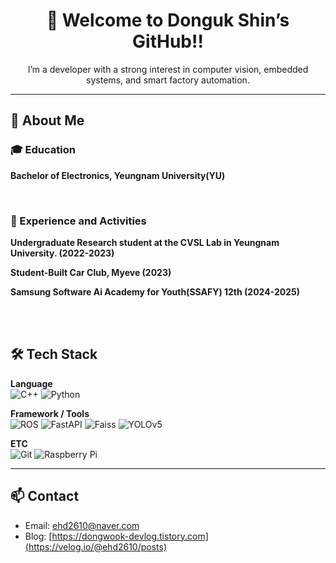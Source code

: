 <h1 align="center">👋 Welcome to Donguk Shin’s GitHub!!</h1>
<p align="center">I’m a developer with a strong interest in computer vision, embedded systems, and smart factory automation.</p>

---

## 👀 About Me

### 🎓 Education 
**Bachelor of Electronics, Yeungnam University(YU)**

<br>

### 🚀 Experience and Activities 
**Undergraduate Research student at the CVSL Lab in Yeungnam University. (2022-2023)**

**Student-Built Car Club, Myeve (2023)**

**Samsung Software Ai Academy for Youth(SSAFY) 12th (2024-2025)**


<br>
<Br>

## 🛠️ Tech Stack
**Language**  
![C++](https://img.shields.io/badge/C++-00599C?style=flat&logo=c%2b%2b&logoColor=white)
![Python](https://img.shields.io/badge/Python-3776AB?style=flat&logo=python&logoColor=white)


**Framework / Tools**  
![ROS](https://img.shields.io/badge/ROS2-22314E?style=flat&logo=ros&logoColor=white)
![FastAPI](https://img.shields.io/badge/FastAPI-009688?style=flat&logo=fastapi&logoColor=white)
![Faiss](https://img.shields.io/badge/Faiss-009EFF?style=flat)
![YOLOv5](https://img.shields.io/badge/YOLOv5-FF0000?style=flat)

**ETC**  
![Git](https://img.shields.io/badge/Git-F05032?style=flat&logo=git&logoColor=white)
![Raspberry Pi](https://img.shields.io/badge/RaspberryPi-C51A4A?style=flat&logo=raspberrypi&logoColor=white)

---

## 📫 Contact
- Email: ehd2610@naver.com  
- Blog: [https://dongwook-devlog.tistory.com](https://velog.io/@ehd2610/posts)


<!--
**SHIN-DONG-UK/SHIN-DONG-UK** is a ✨ _special_ ✨ repository because its `README.md` (this file) appears on your GitHub profile.

Here are some ideas to get you started:

- 🔭 I’m currently working on ...
- 🌱 I’m currently learning ...
- 👯 I’m looking to collaborate on ...
- 🤔 I’m looking for help with ...
- 💬 Ask me about ...
- 📫 How to reach me: ...
- 😄 Pronouns: ...
- ⚡ Fun fact: ...
-->
